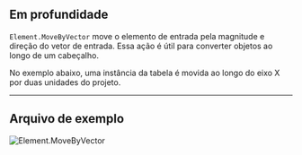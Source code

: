 ## Em profundidade
`Element.MoveByVector` move o elemento de entrada pela magnitude e direção do vetor de entrada. Essa ação é útil para converter objetos ao longo de um cabeçalho.

No exemplo abaixo, uma instância da tabela é movida ao longo do eixo X por duas unidades do projeto.
___
## Arquivo de exemplo

![Element.MoveByVector](./Revit.Elements.Element.MoveByVector_img.jpg)
